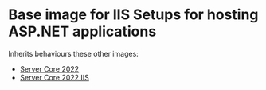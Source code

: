 # Base image for IIS Setups for hosting ASP.NET applications

Inherits behaviours these other images:

* [Server Core 2022](../servercore2022/readme.md) 
* [Server Core 2022 IIS](../servercore2022iis/readme.md) 
